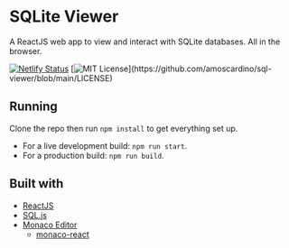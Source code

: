 
# SQLite Viewer

A ReactJS web app to view and interact with SQLite databases. All in the browser.

[![Netlify Status](https://api.netlify.com/api/v1/badges/235b875f-0969-46fc-b98a-8883e7e7d7c0/deploy-status)](https://app.netlify.com/sites/cranky-morse-5ae0bf/deploys) [![MIT License](https://img.shields.io/apm/l/atomic-design-ui.svg?)](https://github.com/amoscardino/sql-viewer/blob/main/LICENSE)

## Running

Clone the repo then run `npm install` to get everything set up.

- For a live development build: `npm run start`.
- For a production build: `npm run build`.

## Built with

- [ReactJS](https://reactjs.org)
- [SQL.js](https://sql.js.org)
- [Monaco Editor](https://microsoft.github.io/monaco-editor/)
  - [monaco-react](https://github.com/suren-atoyan/monaco-react#readme)
